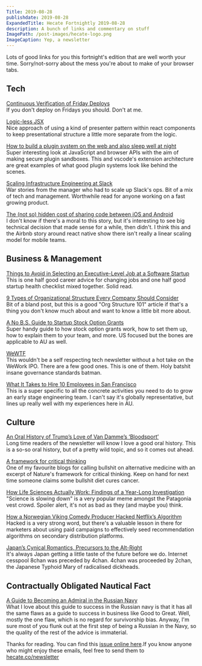 ```yaml
---
Title: 2019-08-28
publishdate: 2019-08-28
ExpandedTitle: Hecate Fortnightly 2019-08-28
description: A bunch of links and commentary on stuff
ImagePath: /post-images/hecate-logo.png
ImageCaption: Yep, a newsletter
---
```

Lots of good links for you this fortnight's edition that are well worth your time. Sorry/not-sorry about the mess you're about to make of your browser tabs.

## Tech

[Continuous Verification of Friday Deploys](http://willgallego.com/2019/08/23/continuous-verification-of-friday-deploys/)<br>
If you don't deploy on Fridays you should. Don't at me.

[Logic-less JSX](https://verekia.com/react/logic-less-jsx/)<br>
Nice approach of using a kind of presenter pattern within react components to keep presentational structure a little more separate from the logic.

[How to build a plugin system on the web and also sleep well at night](https://www.figma.com/blog/how-we-built-the-figma-plugin-system/)<br>
Super interesting look at JavaScript and browser APIs with the aim of making secure plugin sandboxes. This and vscode's extension architecture are great examples of what good plugin systems look like behind the scenes. 

[Scaling Infrastructure Engineering at Slack](https://www.infoq.com/presentations/slack-scaling-infrastructure/)<br>
War stories from the manager who had to scale up Slack's ops. Bit of a mix of tech and management. Worthwhile read for anyone working on a fast growing product.

[The (not so) hidden cost of sharing code between iOS and Android](https://blogs.dropbox.com/tech/2019/08/the-not-so-hidden-cost-of-sharing-code-between-ios-and-android/)<br>
I don't know if there's a moral to this story, but it's interesting to see big technical decision that made sense for a while, then didn't. I think this and the Airbnb story around react native show there isn't really a linear scaling model for mobile teams.

## Business & Management

[Things to Avoid in Selecting an Executive-Level Job at a Software Startup](https://kellblog.com/2019/08/13/things-to-avoid-in-selecting-an-executive-level-job-at-a-software-startup/)<br>
This is one half good career advice for changing jobs and one half good startup health checklist mixed together. Solid read.

[9 Types of Organizational Structure Every Company Should Consider](https://blog.hubspot.com/marketing/team-structure-diagrams)<br>
Bit of a bland post, but this is a good "Org Structure 101" article if that's a thing you don't know much about and want to know a little bit more about.

[A No B.S. Guide to Startup Stock Option Grants](https://medium.com/swlh/a-no-b-s-guide-to-startup-stock-option-grants-526a8bc33c2b)<br>
Super handy guide to how stock option grants work, how to set them up, how to explain them to your team, and more. US focused but the bones are applicable to AU as well.

[WeWTF](https://www.profgalloway.com/wewtf)<br>
This wouldn't be a self respecting tech newsletter without a hot take on the WeWork IPO. There are a few good ones. This is one of them. Holy batshit insane governance standards batman.

[What It Takes to Hire 10 Employees in San Francisco](https://www.kapwing.com/blog/what-it-takes-to-hire-10-employees-in-san-francisco/)<br>
This is a super specific to all the concrete activities you need to do to grow an early stage engineering team. I can't say it's globally representative, but lines up really well with my experiences here in AU.

## Culture

[An Oral History of Trump’s Love of Van Damme’s ‘Bloodsport’](https://melmagazine.com/en-us/story/an-oral-history-of-trumps-love-of-van-dammes-bloodsport)<br>
Long time readers of the newsletter will know I love a good oral history. This is a so-so oral history, but of a pretty wild topic, and so it comes out ahead.

[A framework for critical thinking](https://edzardernst.com/2019/08/a-framework-for-critical-thinking/)<br>
One of my favourite blogs for calling bullshit on alternative medicine with an excerpt of Nature's framework for critical thinking. Keep on hand for next time someone claims some bullshit diet cures cancer.

[How Life Sciences Actually Work: Findings of a Year-Long Investigation](https://guzey.com/how-life-sciences-actually-work/)<br>
"Science is slowing down" is a very popular meme amongst the Patagonia vest crowd. Spoiler alert, it's not as bad as they (and maybe you) think.

[How a Norwegian Viking Comedy Producer Hacked Netflix’s Algorithm](https://www.hollywoodreporter.com/news/how-a-norwegian-viking-comedy-producer-hacked-netflix-s-algorithm-1229619)<br>
Hacked is a very strong word, but there's a valuable lesson in there for marketers about using paid campaigns to effectively seed recommendation algorithms on secondary distribution platforms.

[Japan’s Cynical Romantics, Precursors to the Alt-Right](https://www.tabletmag.com/jewish-news-and-politics/288999/japans-cynical-romantics)<br>
It's always Japan getting a little taste of the future before we do. Internet cesspool 8chan was preceded by 4chan. 4chan was proceeded by 2chan, the Japanese Typhoid Mary of radicalised dickheads.

## Contractually Obligated Nautical Fact

[A Guide to Becoming an Admiral in the Russian Navy](https://warontherocks.com/2019/08/a-guide-to-becoming-an-admiral-in-the-russian-navy/)<br>
What I love about this guide to success in the Russian navy is that it has all the same flaws as a guide to success in business like Good to Great. Well, mostly the one flaw, which is no regard for survivorship bias. Anyway, I'm sure most of you flunk out at the first step of being a Russian in the Navy, so the quality of the rest of the advice is immaterial.

Thanks for reading. You can find this [issue online here](https://hecate.co/newsletter/2019-08-28).If you know anyone who might enjoy these emails, feel free to send them to [hecate.co/newsletter](https://hecate.co/newsletter/)

